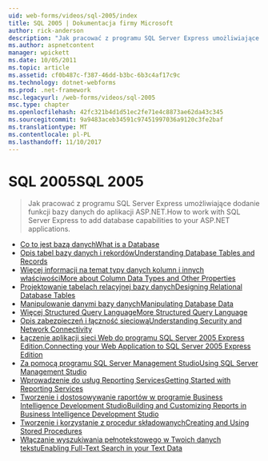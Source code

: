 ```yaml
---
uid: web-forms/videos/sql-2005/index
title: SQL 2005 | Dokumentacja firmy Microsoft
author: rick-anderson
description: "Jak pracować z programu SQL Server Express umożliwiające dodanie funkcji bazy danych do aplikacji ASP.NET."
ms.author: aspnetcontent
manager: wpickett
ms.date: 10/05/2011
ms.topic: article
ms.assetid: cf0b487c-f387-46dd-b3bc-6b3c4af17c9c
ms.technology: dotnet-webforms
ms.prod: .net-framework
msc.legacyurl: /web-forms/videos/sql-2005
msc.type: chapter
ms.openlocfilehash: 42fc321b4d1d51ec2fe71e4c8873ae62da43c345
ms.sourcegitcommit: 9a9483aceb34591c97451997036a9120c3fe2baf
ms.translationtype: MT
ms.contentlocale: pl-PL
ms.lasthandoff: 11/10/2017
---
```

<a name="sql-2005"></a><span data-ttu-id="6436c-103">SQL 2005</span><span class="sxs-lookup"><span data-stu-id="6436c-103">SQL 2005</span></span>
====================
> <span data-ttu-id="6436c-104">Jak pracować z programu SQL Server Express umożliwiające dodanie funkcji bazy danych do aplikacji ASP.NET.</span><span class="sxs-lookup"><span data-stu-id="6436c-104">How to work with SQL Server Express to add database capabilities to your ASP.NET applications.</span></span>


- [<span data-ttu-id="6436c-105">Co to jest bazą danych</span><span class="sxs-lookup"><span data-stu-id="6436c-105">What is a Database</span></span>](what-is-a-database.md)
- [<span data-ttu-id="6436c-106">Opis tabel bazy danych i rekordów</span><span class="sxs-lookup"><span data-stu-id="6436c-106">Understanding Database Tables and Records</span></span>](understanding-database-tables-and-records.md)
- [<span data-ttu-id="6436c-107">Więcej informacji na temat typy danych kolumn i innych właściwości</span><span class="sxs-lookup"><span data-stu-id="6436c-107">More about Column Data Types and Other Properties</span></span>](more-about-column-data-types-and-other-properties.md)
- [<span data-ttu-id="6436c-108">Projektowanie tabelach relacyjnej bazy danych</span><span class="sxs-lookup"><span data-stu-id="6436c-108">Designing Relational Database Tables</span></span>](designing-relational-database-tables.md)
- [<span data-ttu-id="6436c-109">Manipulowanie danymi bazy danych</span><span class="sxs-lookup"><span data-stu-id="6436c-109">Manipulating Database Data</span></span>](manipulating-database-data.md)
- [<span data-ttu-id="6436c-110">Więcej Structured Query Language</span><span class="sxs-lookup"><span data-stu-id="6436c-110">More Structured Query Language</span></span>](more-structured-query-language.md)
- [<span data-ttu-id="6436c-111">Opis zabezpieczeń i łączność sieciową</span><span class="sxs-lookup"><span data-stu-id="6436c-111">Understanding Security and Network Connectivity</span></span>](understanding-security-and-network-connectivity.md)
- [<span data-ttu-id="6436c-112">Łączenie aplikacji sieci Web do programu SQL Server 2005 Express Edition.</span><span class="sxs-lookup"><span data-stu-id="6436c-112">Connecting your Web Application to SQL Server 2005 Express Edition</span></span>](connecting-your-web-application-to-sql-server-2005-express-edition.md)
- [<span data-ttu-id="6436c-113">Za pomocą programu SQL Server Management Studio</span><span class="sxs-lookup"><span data-stu-id="6436c-113">Using SQL Server Management Studio</span></span>](using-sql-server-management-studio.md)
- [<span data-ttu-id="6436c-114">Wprowadzenie do usług Reporting Services</span><span class="sxs-lookup"><span data-stu-id="6436c-114">Getting Started with Reporting Services</span></span>](getting-started-with-reporting-services.md)
- [<span data-ttu-id="6436c-115">Tworzenie i dostosowywanie raportów w programie Business Intelligence Development Studio</span><span class="sxs-lookup"><span data-stu-id="6436c-115">Building and Customizing Reports in Business Intelligence Development Studio</span></span>](building-and-customizing-reports-in-business-intelligence-development-studio.md)
- [<span data-ttu-id="6436c-116">Tworzenie i korzystanie z procedur składowanych</span><span class="sxs-lookup"><span data-stu-id="6436c-116">Creating and Using Stored Procedures</span></span>](creating-and-using-stored-procedures.md)
- [<span data-ttu-id="6436c-117">Włączanie wyszukiwania pełnotekstowego w Twoich danych tekstu</span><span class="sxs-lookup"><span data-stu-id="6436c-117">Enabling Full-Text Search in your Text Data</span></span>](enabling-full-text-search-in-your-text-data.md)
